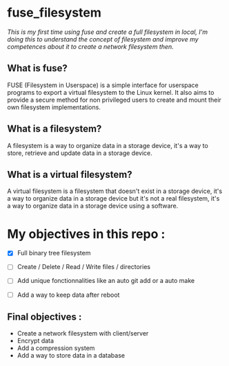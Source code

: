 # fuse_filesystem
*This is my first time using fuse and create a full filesystem in local, I'm doing this to understand the concept of filesystem and improve my competences about it to create a network filesystem then.*

## What is fuse?
FUSE (Filesystem in Userspace) is a simple interface for userspace programs to export a virtual filesystem to the Linux kernel. It also aims to provide a secure method for non privileged users to create and mount their own filesystem implementations.

## What is a filesystem?
A filesystem is a way to organize data in a storage device, it's a way to store, retrieve and update data in a storage device.

## What is a virtual filesystem?
A virtual filesystem is a filesystem that doesn't exist in a storage device, it's a way to organize data in a storage device but it's not a real filesystem, it's a way to organize data in a storage device using a software.



# My objectives in this repo :
- [x] Full binary tree filesystem
- [ ] Create / Delete / Read / Write   files / directories
- [ ] Add unique fonctionnalities like an auto git add or a auto make
- [ ] Add a way to keep data after reboot



## Final objectives :
- Create a network filesystem with client/server
- Encrypt data
- Add a compression system
- Add a way to store data in a database
